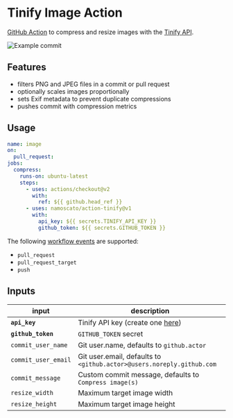 # Tinify Image Action

[GitHub Action](https://github.com/features/actions) to compress and resize images with the [Tinify API](https://tinypng.com/developers).

![Example commit](https://i.imgur.com/FWOosON.png)

## Features

* filters PNG and JPEG files in a commit or pull request
* optionally scales images proportionally
* sets Exif metadata to prevent duplicate compressions
* pushes commit with compression metrics

## Usage

```yaml
name: image
on:
  pull_request:
jobs:
  compress:
    runs-on: ubuntu-latest
    steps:
      - uses: actions/checkout@v2
        with:
          ref: ${{ github.head_ref }}
      - uses: namoscato/action-tinify@v1
        with:
          api_key: ${{ secrets.TINIFY_API_KEY }}
          github_token: ${{ secrets.GITHUB_TOKEN }}
```

The following [workflow events](https://docs.github.com/en/actions/reference/events-that-trigger-workflows) are supported:

* `pull_request`
* `pull_request_target`
* `push`

## Inputs

| input | description |
| --- | --- |
| **`api_key`** | Tinify API key (create one [here](https://tinypng.com/developers)) |
| **`github_token`** | `GITHUB_TOKEN` secret |
| `commit_user_name` | Git user.name, defaults to `github.actor` |
| `commit_user_email` | Git user.email, defaults to `<github.actor>@users.noreply.github.com` |
| `commit_message` | Custom commit message, defaults to `Compress image(s)` |
| `resize_width` | Maximum target image width |
| `resize_height` | Maximum target image height |
